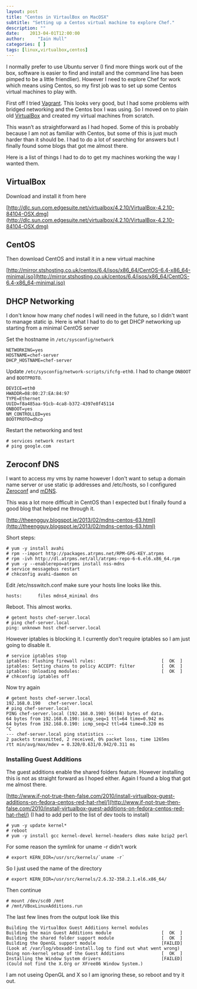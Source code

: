 ```yaml
---
layout: post
title: "Centos in VirtaulBox on MacOSX"
subtitle: "Setting up a Centos virtual machine to explore Chef."
description: ""
date:    2013-04-01T12:00:00
author:     "Iain Hull"
categories: [ ]
tags: [linux,virtualbox,centos]
---
```


I normally prefer to use Ubuntu server (I find more things work out of the box, software is easier to find and install and the command line has been pimped to be a little friendlier). However I need to explore Chef for work which means using Centos, so my first job was to set up some Centos virtual machines to play with.

First off I tried [Vagrant](http://www.vagrantup.com/about.html). This looks very good, but I had some problems with bridged networking and the Centos box I was using. So I moved on to plain old [VirtualBox](https://virtualbox.org/) and created my virtual machines from scratch.

This wasn’t as straightforward as I had hoped.  Some of this is probably because I am not as familiar with Centos, but some of this is just much harder than it should be.  I had to do a lot of searching for answers but I finally found some blogs that got me almost there.

Here is a list of things I had to do to get my machines working the way I wanted them.

## VirtualBox

Download and install it from here 

[http://dlc.sun.com.edgesuite.net/virtualbox/4.2.10/VirtualBox-4.2.10-84104-OSX.dmg](http://dlc.sun.com.edgesuite.net/virtualbox/4.2.10/VirtualBox-4.2.10-84104-OSX.dmg)

## CentOS

Then download CentOS and install it in a new virtual machine

[http://mirror.stshosting.co.uk/centos/6.4/isos/x86_64/CentOS-6.4-x86_64-minimal.iso](http://mirror.stshosting.co.uk/centos/6.4/isos/x86_64/CentOS-6.4-x86_64-minimal.iso)

## DHCP Networking

I don't know how many chef nodes I will need in the future, so I didn't want to manage static ip.  Here is what I had to do to get DHCP networking up starting from a minimal CentOS server

Set the hostname in `/etc/sysconfig/network`

    NETWORKING=yes
    HOSTNAME=chef-server
    DHCP_HOSTNAME=chef-server

Update `/etc/sysconfig/network-scripts/ifcfg-eth0`.  I had to change `ONBOOT` and `BOOTPROTO`.

    DEVICE=eth0
    HWADDR=08:00:27:EA:84:97
    TYPE=Ethernet
    UUID=f8a485aa-91cb-4ca8-b372-4397e8f45114
    ONBOOT=yes
    NM_CONTROLLED=yes
    BOOTPROTO=dhcp

Restart the networking and test

    # services network restart
    # ping google.com

## Zeroconf DNS

I want to access my vms by name however I don't want to setup a domain name server or use static ip addresses and /etc/hosts, so I configured [Zeroconf](http://en.wikipedia.org/wiki/Zero_configuration_networking) and [mDNS](http://en.wikipedia.org/wiki/Multicast_DNS).

This was a lot more difficult in CentOS than I expected but I finally found a good blog that helped me through it.

[http://theengguy.blogspot.ie/2013/02/mdns-centos-63.html](http://theengguy.blogspot.ie/2013/02/mdns-centos-63.html)

Short steps:

    # yum -y install avahi
    # rpm --import http://packages.atrpms.net/RPM-GPG-KEY.atrpms
    # rpm -ivh http://dl.atrpms.net/all/atrpms-repo-6-6.el6.x86_64.rpm
    # yum -y --enablerepo=atrpms install nss-mdns
    # service messagebus restart
    # chkconfig avahi-daemon on

Edit /etc/nsswitch.conf make sure your hosts line looks like this.

    hosts:      files mdns4_minimal dns

Reboot.  This almost works.

    # getent hosts chef-server.local
    # ping chef-server.local
    ping: unknown host chef-server.local

However iptables is blocking it.  I currently don't require iptables so I am just going to disable it.

    # service iptables stop
    iptables: Flushing firewall rules:                         [  OK  ]
    iptables: Setting chains to policy ACCEPT: filter          [  OK  ]
    iptables: Unloading modules:                               [  OK  ]
    # chkconfig iptables off

Now try again

    # getent hosts chef-server.local
    192.168.0.190   chef-server.local
    # ping chef-server.local
    PING chef-server.local (192.168.0.190) 56(84) bytes of data.
    64 bytes from 192.168.0.190: icmp_seq=1 ttl=64 time=0.942 ms
    64 bytes from 192.168.0.190: icmp_seq=2 ttl=64 time=0.320 ms
    ^C
    --- chef-server.local ping statistics ---
    2 packets transmitted, 2 received, 0% packet loss, time 1265ms
    rtt min/avg/max/mdev = 0.320/0.631/0.942/0.311 ms

### Installing Guest Additions

The guest additions enable the shared folders feature.  However installing this is not as straight forward as I hoped either.  Again I found a blog that got me almost there.

[http://www.if-not-true-then-false.com/2010/install-virtualbox-guest-additions-on-fedora-centos-red-hat-rhel/](http://www.if-not-true-then-false.com/2010/install-virtualbox-guest-additions-on-fedora-centos-red-hat-rhel/) (I had to add perl to the list of dev tools to install)

    # yum -y update kernel*
    # reboot
    # yum -y install gcc kernel-devel kernel-headers dkms make bzip2 perl
    
For some reason the symlink for uname -r didn't work

    # export KERN_DIR=/usr/src/kernels/`uname -r`
    
So I just used the name of the directory

    # export KERN_DIR=/usr/src/kernels/2.6.32-358.2.1.el6.x86_64/
    
Then continue

    # mount /dev/scd0 /mnt
    # /mnt/VBoxLinuxAdditions.run

The last few lines from the output look like this

    Building the VirtualBox Guest Additions kernel modules
    Building the main Guest Additions module                   [  OK  ]
    Building the shared folder support module                  [  OK  ]
    Building the OpenGL support module                         [FAILED]
    (Look at /var/log/vboxadd-install.log to find out what went wrong)
    Doing non-kernel setup of the Guest Additions              [  OK  ]
    Installing the Window System drivers                       [FAILED]
    (Could not find the X.Org or XFree86 Window System.)

I am not useing OpenGL and X so I am ignoring these, so reboot and try it out.